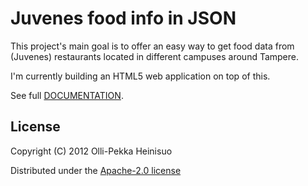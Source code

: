 # Juvenes food info in JSON

This project's main goal is to offer an easy way to get food data from (Juvenes) restaurants located in different campuses around Tampere.

I'm currently building an HTML5 web application on top of this.

See full [DOCUMENTATION](http://skvark.github.com/Juvenes_food_info/).

## License

Copyright (C) 2012 Olli-Pekka Heinisuo

Distributed under the [Apache-2.0 license](http://www.apache.org/licenses/LICENSE-2.0.html)